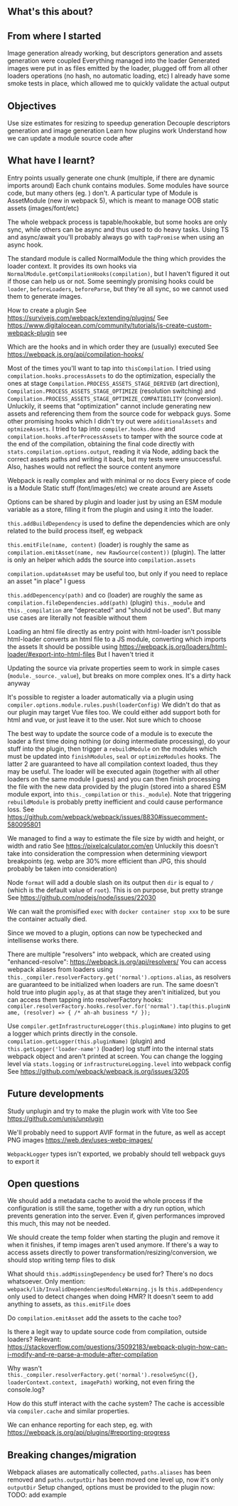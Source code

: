 ## What's this about?

## From where I started

Image generation already working, but descriptors generation and assets generation were coupled
Everything managed into the loader
Generated images were put in as files emitted by the loader, plugged off from all other loaders operations (no hash, no automatic loading, etc)
I already have some smoke tests in place, which allowed me to quickly validate the actual output

## Objectives

Use size estimates for resizing to speedup generation
Decouple descriptors generation and image generation
Learn how plugins work
Understand how we can update a module source code after

## What have I learnt?

Entry points usually generate one chunk (multiple, if there are dynamic imports around)
Each chunk contains modules. Some modules have source code, but many others (eg. ) don't.
A particular type of Module is AssetModule (new in webpack 5), which is meant to manage OOB static assets (images/font/etc)

The whole webpack process is tapable/hookable, but some hooks are only sync, while others can be async and thus used to do heavy tasks.
Using TS and async/await you'll probably always go with `tapPromise` when using an async hook.

The standard module is called NormalModule the thing which provides the loader context. It provides its own hooks via `NormalModule.getCompilationHooks(compilation)`, but I haven't figured it out if those can help us or not.
Some seemingly promising hooks could be `loader`, `beforeLoaders`, `beforeParse`, but they're all sync, so we cannot used them to generate images.

How to create a plugin
See https://survivejs.com/webpack/extending/plugins/
See https://www.digitalocean.com/community/tutorials/js-create-custom-webpack-plugin
see

Which are the hooks and in which order they are (usually) executed
See https://webpack.js.org/api/compilation-hooks/

Most of the times you'll want to tap into `thisCompilation`.
I tried using `compilation.hooks.processAssets` to do the optimization, especially the ones at stage `Compilation.PROCESS_ASSETS_STAGE_DERIVED` (art direction), `Compilation.PROCESS_ASSETS_STAGE_OPTIMIZE` (resolution switching) and `Compilation.PROCESS_ASSETS_STAGE_OPTIMIZE_COMPATIBILITY` (conversion).
Unluckily, it seems that "optimization" cannot include generating new assets and referencing them from the source code for webpack guys.
Some other promising hooks which I didn't try out were `additionalAssets` and `optmizeAssets`.
I tried to tap into `compiler.hooks.done` and `compilation.hooks.afterProcessAssets` to tamper with the source code at the end of the compilation, obtaining the final code directly with `stats.compilation.options.output`, reading it via Node, adding back the correct assets paths and writing it back, but my tests were unsuccessful.
Also, hashes would not reflect the source content anymore

Webpack is really complex and with minimal or no docs
Every piece of code is a Module
Static stuff (font/images/etc) we create around are Assets

Options can be shared by plugin and loader just by using an ESM module variable as a store, filling it from the plugin and using it into the loader.

`this.addBuildDependency` is used to define the dependencies which are only related to the build process itself, eg webpack

`this.emitFile(name, content)` (loader) is roughly the same as `compilation.emitAsset(name, new RawSource(content))` (plugin). The latter is only an helper which adds the source into `compilation.assets`

`compilation.updateAsset` may be useful too, but only if you need to replace an asset "in place" I guess

`this.addDepencency(path)` and co (loader) are roughly the same as `compilation.fileDependencies.add(path)` (plugin)
`this._module` and `this._compilation` are "deprecated" and "should not be used". But many use cases are literally not feasible without them

Loading an html file directly as entry point with html-loader isn't possible
html-loader converts an html file to a JS module, converting which imports the assets
It should be possible using https://webpack.js.org/loaders/html-loader/#export-into-html-files
But I haven't tried it

Updating the source via private properties seem to work in simple cases (`module._source._value`), but breaks on more complex ones. It's a dirty hack anyway

It's possible to register a loader automatically via a plugin using `compiler.options.module.rules.push(loaderConfig)`
We didn't do that as our plugin may target Vue files too. We could either add support both for html and vue, or just leave it to the user. Not sure which to choose

The best way to update the source code of a module is to execute the loader a first time doing nothing (or doing intermediate processing), do your stuff into the plugin, then trigger a `rebuildModule` on the modules which must be updated into `finishModules`, `seal` or `optimizeModules` hooks. The latter 2 are guaranteed to have all compilation context loaded, thus they may be useful. The loader will be executed again (together with all other loaders on the same module I guess) and you can then finish processing the file with the new data provided by the plugin (stored into a shared ESM module export, into `this._compilation` or `this._module`).
Note that triggering `rebuildModule` is probably pretty inefficient and could cause performance loss.
See https://github.com/webpack/webpack/issues/8830#issuecomment-580095801

We managed to find a way to estimate the file size by width and height, or width and ratio
See https://pixelcalculator.com/en
Unluckily this doesn't take into consideration the compression when determining viewport breakpoints (eg. webp are 30% more efficient than JPG, this should probably be taken into consideration)

Node `format` will add a double slash on its output then `dir` is equal to `/` (which is the default value of `root`).
This is on purpose, but pretty strange
See https://github.com/nodejs/node/issues/22030

We can wait the promisified `exec` with `docker container stop xxx` to be sure the container actually died.

Since we moved to a plugin, options can now be typechecked and intellisense works there.

There are multiple "resolvers" into webpack, which are created using "enhanced-resolve": https://webpack.js.org/api/resolvers/
You can access webpack aliases from loaders using `this._compiler.resolverFactory.get('normal').options.alias`, as resolvers are guaranteed to be initialized when loaders are run.
The same doesn't hold true into plugin `apply`, as at that stage they aren't initialized, but you can access them tapping into resolverFactory hooks: `compiler.resolverFactory.hooks.resolver.for('normal').tap(this.pluginName, (resolver) => { /* ah-ah business */ });`

Use `compiler.getInfrastructureLogger(this.pluginName)` into plugins to get a logger which prints directly in the console.
`compilation.getLogger(this.pluginName)` (plugin) and `this.getLogger('loader-name')` (loader) log stuff into the internal stats webpack object and aren't printed at screen.
You can change the logging level via `stats.logging` or `infrastructureLogging.level` into webpack config
See https://github.com/webpack/webpack.js.org/issues/3205

## Future developments

Study unplugin and try to make the plugin work with Vite too
See https://github.com/unjs/unplugin

We'll probably need to support AVIF format in the future, as well as accept PNG images
https://web.dev/uses-webp-images/

`WebpackLogger` types isn't exported, we probably should tell webpack guys to export it

## Open questions

We should add a metadata cache to avoid the whole process if the configuration is still the same, together with a dry run option, which prevents generation into the server.
Even if, given performances improved this much, this may not be needed.

We should create the temp folder when starting the plugin and remove it when it finishes, if temp images aren't used anymore.
If there's a way to access assets directly to power transformation/resizing/conversion, we should stop writing temp files to disk

What should `this.addMissingDependency` be used for? There's no docs whatsoever. Only mention: `webpack/lib/InvalidDependenciesModuleWarning.js`
Is `this.addDependency` only used to detect changes when doing HMR? It doesn't seem to add anything to assets, as `this.emitFile` does

Do `compilation.emitAsset` add the assets to the cache too?

Is there a legit way to update source code from compilation, outside loaders?
Relevant: https://stackoverflow.com/questions/35092183/webpack-plugin-how-can-i-modify-and-re-parse-a-module-after-compilation

Why wasn't `this._compiler.resolverFactory.get('normal').resolveSync({}, loaderContext.context, imagePath)` working, not even firing the console.log?

How do this stuff interact with the cache system? The cache is accessible via `compiler.cache` and similar properties.

We can enhance reporting for each step, eg. with https://webpack.js.org/api/plugins/#reporting-progress

## Breaking changes/migration

Webpack aliases are automatically collected, `paths.aliases` has been removed and `paths.outputDir` has been moved one level up, now it's only `outputDir`
Setup changed, options must be provided to the plugin now: TODO: add example
